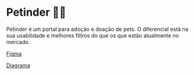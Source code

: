 # Petinder 🐶😺

Petinder é um portal para adoção e doação de pets. 
O diferencial está na sua usabilidade e melhores filtros do que os que estão atualmente no mercado. 

[Figma](https://www.figma.com/file/nWTJZpO043RUBCvtV1E8ax/Petinder-Copy?node-id=0%3A1)

[Diagrama](https://lucid.app/lucidchart/invitations/accept/2b696cbb-4ca7-45d6-a2f6-ad565fc020f1)
